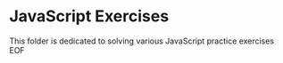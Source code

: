 # JavaScript Exercises
This folder is dedicated to solving various JavaScript practice exercises
EOF

